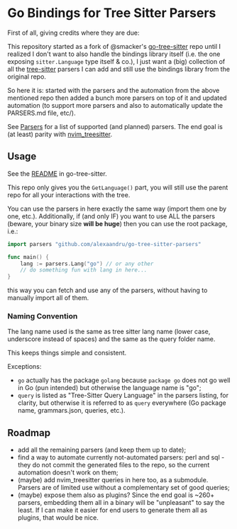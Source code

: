 # Go Bindings for Tree Sitter Parsers

First of all, giving credits where they are due:

This repository started as a fork of @smacker's [go-tree-sitter](https://github.com/smacker/go-tree-sitter) repo
until I realized I don't want to also handle the bindings library itself
(i.e. the one exposing `sitter.Language` type itself & co.), I just want a
(big) collection of all the [tree-sitter](https://github.com/tree-sitter/tree-sitter)
parsers I can add and still use the bindings library from the original repo.

So here it is: started with the parsers and the automation from the above
mentioned repo then added a bunch more parsers on top of it and updated
automation (to support more parsers and also to automatically update the
PARSERS.md file, etc/).

See [Parsers](PARSERS.md) for a list of supported (and planned) parsers.
The end goal is (at least) parity with [nvim_treesitter](https://github.com/nvim-treesitter/nvim-treesitter?tab=readme-ov-file#supported-languages).

## Usage

See the [README](https://github.com/smacker/go-tree-sitter/blob/master/README.md) in go-tree-sitter.

This repo only gives you the `GetLanguage()` part, you will still use the parent
repo for all your interactions with the tree.

You can use the parsers in here exactly the same way (import them one by one, etc.).
Additionally, if (and only IF) you want to use ALL the parsers (beware, your binary
size **will be huge**) then you can use the root package, i.e.:

```Go
import parsers "github.com/alexaandru/go-tree-sitter-parsers"

func main() {
    lang := parsers.Lang("go") // or any other
    // do something fun with lang in here...
}
```

this way you can fetch and use any of the parsers, without having to manually import
all of them.

### Naming Convention

The lang name used is the same as tree sitter lang name (lower case, underscore
instead of spaces) and the same as the query folder name.

This keeps things simple and consistent.

Exceptions:
- `go` actually has the package `golang` because `package go` does not go well in Go
  (pun intended) but otherwise the language name is "go";
- `query` is listed as "Tree-Sitter Query Language" in the parsers listing,
  for clarity, but otherwise it is referred to as `query` everywhere (Go package
  name, grammars.json, queries, etc.).

## Roadmap

- add all the remaining parsers (and keep them up to date);
- find a way to automate currently not-automated parsers: perl and sql - they do not
  commit the generated files to the repo, so the current automation doesn't work on them;
- (maybe) add nvim_treesitter queries in here too, as a submodule.
  Parsers are of limited use without a complementary set of good queries;
- (maybe) expose them also as plugins? Since the end goal is ~260+ parsers,
  embedding them all in a binary will be "unpleasant" to say the least. If I
  can make it easier for end users to generate them all as plugins, that would
  be nice.
